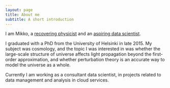 ```yaml
---
layout: page
title: About me
subtitle: A short introduction
---
```

I am Mikko, a [recovering physicist](http://urn.fi/URN:ISBN:978-951-51-1262-0) and an [aspiring data scientist](http://www.bigdatapump.com). 

I graduated with a PhD from the University of Helsinki in late 2015. My subject was cosmology, and the topic I was interested in was whether the large-scale structure of universe affects light propagation beyond the first-order approximation, and whether perturbation theory is an accurate way to model the universe as a whole.

Currently I am working as a consultant data scientist, in projects related to data management and analysis in cloud services. 
